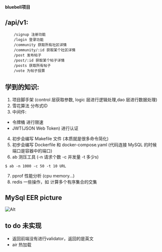 #### bluebell项目

## /api/v1:
        /signup 注册功能
        /login 登录功能
        /community 获取所有社区详情
        /community/:id 获取某个社区详情
        /post 发布帖子
        /post/:id 获取某个帖子详情
        /posts 获取所有帖子
        /vote 为帖子投票

## 学到的知识:

1. 项目脚手架 (control 层获取参数, logic 层进行逻辑处理,dao 层进行数据处理)
2. 雪花算法 分布式ID
3. 中间件: 
- 令牌桶 进行限速
- JWT(JSON Web Token) 进行认证
4. 初步会编写 Makefile 文件 (本质就是很多命令简化)
5. 初步会编写 Dockerfile 和 docker-compose.yaml (代码连接 MySQL 的时候端口是容器中的端口)
6. ab 测压工具  (-n 请求个数 -c 并发量 -t 多少s)
``` 
$ ab -n 1000 -c 50 -t 10 URL
```
7. pprof 性能分析 (cpu memory...)
8. redis 一些操作，如 计算多个有序集合的交集

## MySql EER picture
![Alt](https://i.postimg.cc/hjN6B45C/drawio.png)
## to do  未实现
- 返回前端没有进行validator，返回的是英文
- air 热加载